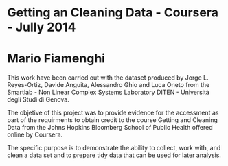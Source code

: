 Getting an Cleaning Data - Coursera - Jully 2014
==================================================================
Mario Fiamenghi
==================================================================

This work have been carried out with the dataset produced by Jorge L. Reyes-Ortiz, Davide Anguita, Alessandro Ghio and Luca Oneto from the Smartlab - Non Linear Complex Systems Laboratory
DITEN - Università degli Studi di Genova.

The objetive of this project was to provide evidence for the accessment as part of the requirments to obtain credit to the course Getting and Cleaning Data from the Johns Hopkins Bloomberg School of Public Health offered online by Coursera. 

The specific purpose is to demonstrate the ability to collect, work with, and clean a data set and to prepare tidy data that can be used for later analysis.


